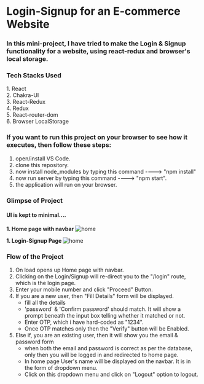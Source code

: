 <h1>Login-Signup for an E-commerce Website</h1>

<h3>In this mini-project, I have tried to make the Login & Signup functionality for a website, using react-redux and browser's local storage.</h3>

<h3>Tech Stacks Used</h3>
1. React <br />
2. Chakra-UI <br />
3. React-Redux <br />
4. Redux <br />
5. React-router-dom <br />
6. Browser LocalStorage </>

<h3>If you want to run this project on your browser to see how it executes, then follow these steps:</h3>

1. open/install VS Code.
2. clone this repository.
3. now install node_modules by typing this command ----> "npm install"
4. now run server by typing this command ----> "npm start".
5. the application will run on your browser.

<h3>Glimpse of Project</h3>

<h4>UI is kept to minimal....</h4>

<b>1. Home page with navbar</b>
<img src="https://github.com/prateekoctane/login_signup_ecommerce/blob/main/home%20navbar.PNG" alt="home" />

<b>1. Login-Signup Page </b>
<img src="https://github.com/prateekoctane/login_signup_ecommerce/blob/main/login-signup%20page.PNG" alt="home" />


<h3>Flow of the Project</h3>

1. On load opens up Home page with navbar.
2. Clicking on the Login/Signup will re-direct you to the "/login" route, which is the login page.
3. Enter your mobile number and click "Proceed" Button.
4. If you are a new user, then "Fill Details" form will be displayed.
   - fill all the details
   - 'password' & 'Confirm password' should match. It will show a prompt beneath the input box telling whether it matched or not.
   - Enter OTP, which i have hard-coded as "1234".
   - Once OTP matches only then the "Verify" button will be Enabled.
5. Else if, you are an existing user, then it will show you the email & password form
   - when both the email and password is correct as per the database, only then you will be logged in and redirected to home page.
   - In home page User's name will be displayed on the navbar. It is in the form of dropdown menu.
   - Click on this dropdown menu and click on "Logout" option to logout.
